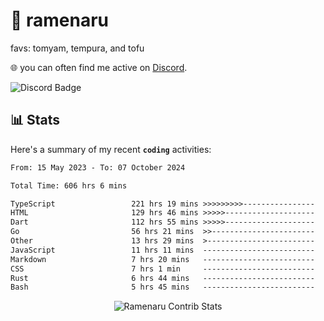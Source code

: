# 🍜 ramenaru
favs: tomyam, tempura, and tofu

🌐 you can often find me active on [Discord](https://discordapp.com/users/503291004200157185).

![Discord Badge](https://dcbadge.vercel.app/api/shield/503291004200157185)

## 📊 Stats

Here's a summary of my recent **`coding`** activities:

<!--START_SECTION:waka-->

```txt
From: 15 May 2023 - To: 07 October 2024

Total Time: 606 hrs 6 mins

TypeScript                 221 hrs 19 mins >>>>>>>>>----------------   36.52 %
HTML                       129 hrs 46 mins >>>>>--------------------   21.41 %
Dart                       112 hrs 55 mins >>>>>--------------------   18.63 %
Go                         56 hrs 21 mins  >>-----------------------   09.30 %
Other                      13 hrs 29 mins  >------------------------   02.23 %
JavaScript                 11 hrs 11 mins  -------------------------   01.85 %
Markdown                   7 hrs 20 mins   -------------------------   01.21 %
CSS                        7 hrs 1 min     -------------------------   01.16 %
Rust                       6 hrs 44 mins   -------------------------   01.11 %
Bash                       5 hrs 45 mins   -------------------------   00.95 %
```

<!--END_SECTION:waka-->

<div style="text-align: center;">
   <img align="center" src="https://github-readme-streak-stats.herokuapp.com/?user=Ramenaru&theme=dark&card_width=520" alt="Ramenaru Contrib Stats" />
</div>

